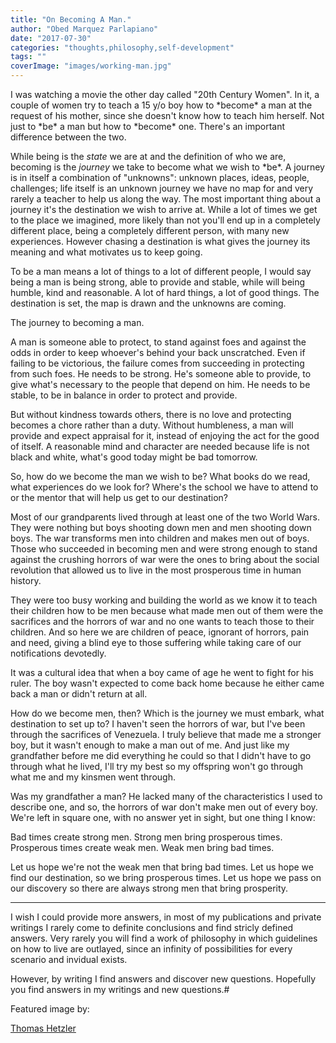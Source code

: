 ```yaml
---
title: "On Becoming A Man."
author: "Obed Marquez Parlapiano"
date: "2017-07-30"
categories: "thoughts,philosophy,self-development"
tags: ""
coverImage: "images/working-man.jpg"
---
```


I was watching a movie the other day called "20th Century Women". In it, a couple of women try to teach a 15 y/o boy how to \*become\* a man at the request of his mother, since she doesn't know how to teach him herself. Not just to \*be\* a man but how to \*become\* one. There's an important difference between the two.

While being is the _state_ we are at and the definition of who we are, becoming is the _journey_ we take to become what we wish to \*be\*. A journey is in itself a combination of "unknowns": unknown places, ideas, people, challenges; life itself is an unknown journey we have no map for and very rarely a teacher to help us along the way. The most important thing about a journey it's the destination we wish to arrive at. While a lot of times we get to the place we imagined, more likely than not you'll end up in a completely different place, being a completely different person, with many new experiences. However chasing a destination is what gives the journey its meaning and what motivates us to keep going.

To be a man means a lot of things to a lot of different people, I would say being a man is being strong, able to provide and stable, while will being humble, kind and reasonable. A lot of hard things, a lot of good things. The destination is set, the map is drawn and the unknowns are coming.

The journey to becoming a man.

A man is someone able to protect, to stand against foes and against the odds in order to keep whoever's behind your back unscratched. Even if failing to be victorious, the failure comes from succeeding in protecting from such foes. He needs to be strong. He's someone able to provide, to give what's necessary to the people that depend on him. He needs to be stable, to be in balance in order to protect and provide.

But without kindness towards others, there is no love and protecting becomes a chore rather than a duty. Without humbleness, a man will provide and expect appraisal for it, instead of enjoying the act for the good of itself. A reasonable mind and character are needed because life is not black and white, what's good today might be bad tomorrow.

So, how do we become the man we wish to be? What books do we read, what experiences do we look for? Where's the school we have to attend to or the mentor that will help us get to our destination?

Most of our grandparents lived through at least one of the two World Wars. They were nothing but boys shooting down men and men shooting down boys. The war transforms men into children and makes men out of boys. Those who succeeded in becoming men and were strong enough to stand against the crushing horrors of war were the ones to bring about the social revolution that allowed us to live in the most prosperous time in human history.

They were too busy working and building the world as we know it to teach their children how to be men because what made men out of them were the sacrifices and the horrors of war and no one wants to teach those to their children. And so here we are children of peace, ignorant of horrors, pain and need, giving a blind eye to those suffering while taking care of our notifications devotedly.

It was a cultural idea that when a boy came of age he went to fight for his ruler. The boy wasn't expected to come back home because he either came back a man or didn't return at all.

How do we become men, then? Which is the journey we must embark, what destination to set up to? I haven't seen the horrors of war, but I've been through the sacrifices of Venezuela. I truly believe that made me a stronger boy, but it wasn't enough to make a man out of me. And just like my grandfather before me did everything he could so that I didn't have to go through what he lived, I'll try my best so my offspring won't go through what me and my kinsmen went through.

Was my grandfather a man? He lacked many of the characteristics I used to describe one, and so, the horrors of war don't make men out of every boy. We're left in square one, with no answer yet in sight, but one thing I know:

Bad times create strong men. Strong men bring prosperous times. Prosperous times create weak men. Weak men bring bad times.

Let us hope we're not the weak men that bring bad times. Let us hope we find our destination, so we bring prosperous times. Let us hope we pass on our discovery so there are always strong men that bring prosperity.

* * *

I wish I could provide more answers, in most of my publications and private writings I rarely come to definite conclusions and find stricly defined answers. Very rarely you will find a work of philosophy in which guidelines on how to live are outlayed, since an infinity of possibilities for every scenario and invidual exists.

However, by writing I find answers and discover new questions. Hopefully you find answers in my writings and new questions.#

Featured image by:

[Thomas Hetzler](https://unsplash.com/@thomashetzler?utm_medium=referral&utm_campaign=photographer-credit&utm_content=creditBadge "Unsplash - Thomas Hetzler")
